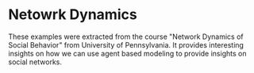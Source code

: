 # Netowrk Dynamics

These examples were extracted from the course "Network Dynamics of Social Behavior" from University of Pennsylvania. It provides interesting insights on how we can use agent based modeling to provide insights on social networks.
